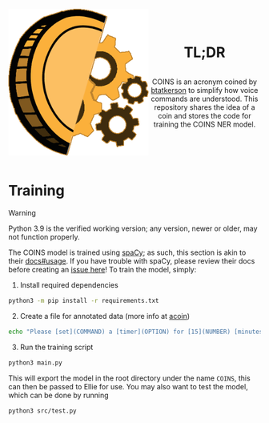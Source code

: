 <img width=280 alt="Drawing of a coin split in half, where three cog wheels emerge" src="media/coins.png" align="left"></img>


<br />
<div align="center">
  <div id="user-content-toc">
    <ul>
      <summary><h1 style="display: inline-block;">TL;DR</h1></summary>
    </ul>
    COINS is an acronym coined by <a href="https://github.com/btatkerson">btatkerson</a> to simplify how voice commands are understood. This repository shares the idea of a coin and stores the code for training the COINS NER model.
  </div>
</div>
<br /><br /><br /><br />

<!--# to be filled in...-->
# Training
> [!WARNING]
> Python 3.9 is the verified working version; any version, newer or older, may not function properly.

The COINS model is trained using [spaCy](https://spacy.io/); as such, this section is akin to their [docs#usage](https://spacy.io/usage). If you have trouble with spaCy, please review their docs before creating an [issue here](https://github.com/RaspJam/coins/issues)! To train the model, simply:

1. Install required dependencies
```sh
python3 -m pip install -r requirements.txt
```

2. Create a file for annotated data (more info at [acoin](https://github.com/RaspJam/acoin))
```sh
echo "Please [set](COMMAND) a [timer](OPTION) for [15](NUMBER) [minutes](INPUT)" > annotations.txt
```

3. Run the training script
```sh
python3 main.py
```

This will export the model in the root directory under the name `COINS`, this can then be passed to Ellie for use. You may also want to test the model, which can be done by running
```sh
python3 src/test.py
```

